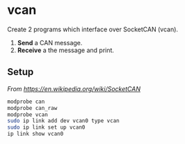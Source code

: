 # vcan

Create 2 programs which interface over SocketCAN (vcan).

1. __Send__ a CAN message.
2. __Receive__ a the message and print.

## Setup

_From <https://en.wikipedia.org/wiki/SocketCAN>_

```bash
modprobe can
modprobe can_raw
modprobe vcan
sudo ip link add dev vcan0 type vcan
sudo ip link set up vcan0
ip link show vcan0
```